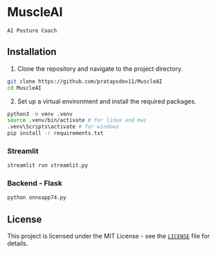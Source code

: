 # MuscleAI
`AI Posture Coach`

## Installation

1. Clone the repository and navigate to the project directory.
```bash
git clone https://github.com/pratapsdev11/MuscleAI
cd MuscleAI
```

2. Set up a virtual environment and install the required packages.
```bash
python3 -m venv .venv
source .venv/bin/activate # for linux and mac
.venv\Scripts\activate # for windows
pip install -r requirements.txt
```

### Streamlit
```bash
streamlit run streamlit.py
```

### Backend - Flask
```bash
python onnxapp74.py
```

## License
This project is licensed under the MIT License - see the [`LICENSE`](LICENSE) file for details.

